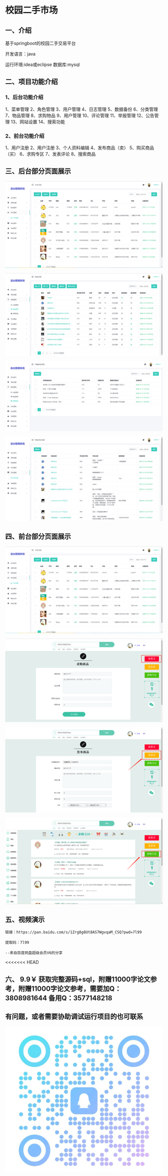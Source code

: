# 校园二手市场

## 一、介绍

基于springboot的校园二手交易平台

开发语言：java

运行环境:idea或eclipse 数据库:mysql

## 二、项目功能介绍

### 1、后台功能介绍
1、菜单管理  2、角色管理
3、用户管理 4、日志管理
5、数据备份 6、分类管理
7、物品管理 8、求购物品
9、用户管理 10、评论管理
11、举报管理 12、公告管理
13、网站设置 14、搜索功能

### 2、前台功能介绍
1、用户注册 2、用户注册 3、个人资料编辑 4、发布商品（卖） 5、购买商品（买） 6、求购专区 7、发表评论 8、搜索商品

## 三、后台部分页面展示

![img_4.png](imgs/img_4.png)

![img_1.png](imgs/img_1.png)

![img_2.png](imgs/img_2.png)

![img_3.png](imgs/img_3.png)

## 四、前台部分页面展示

![img_5.png](imgs/img_5.png)

![img_6.png](imgs/img_6.png)

![img_7.png](imgs/img_7.png)

![img_8.png](imgs/img_8.png)

## 五、视频演示

```
链接：https://pan.baidu.com/s/1Zrg8g8Ut8AS7WgvqaM_CSQ?pwd=7l99

提取码：7l99

--来自百度网盘超级会员V6的分享

```

<<<<<<< HEAD
## 六、 9.9￥ 获取完整源码+sql，附赠11000字论文参考，附赠11000字论文参考，需要加Q：3808981644 备用Q：3577148218
## 有问题，或者需要协助调试运行项目的也可联系
![img.png](img.png)
